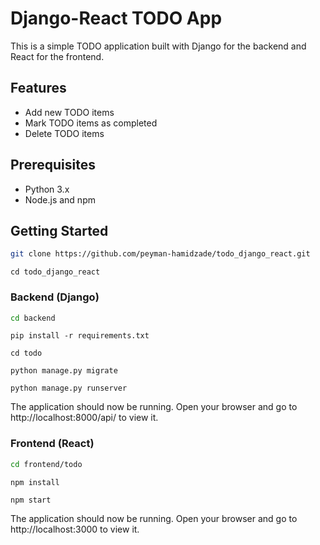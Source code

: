 # Django-React TODO App

This is a simple TODO application built with Django for the backend and React for the frontend.

## Features

- Add new TODO items
- Mark TODO items as completed
- Delete TODO items

## Prerequisites

- Python 3.x
- Node.js and npm

## Getting Started

  ```bash
  git clone https://github.com/peyman-hamidzade/todo_django_react.git
  ```
  ```
  cd todo_django_react
  ```
### Backend (Django)


  ```bash
  cd backend
  ```
  ```
  pip install -r requirements.txt
  ```
  ```
  cd todo
  ```
  ```
  python manage.py migrate
  ```
  ```
  python manage.py runserver
  ```
The application should now be running. Open your browser and go to http://localhost:8000/api/ to view it.

### Frontend (React)

```bash
cd frontend/todo
```
```
npm install
```
```
npm start
```
The application should now be running. Open your browser and go to http://localhost:3000 to view it.
